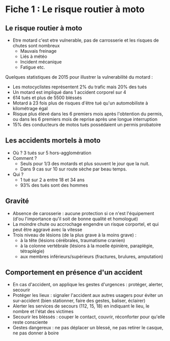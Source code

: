 # Fiche 1 : Le risque routier à moto

## Le risque routier à moto

-  Etre motard c'est etre vulnerable, pas de carrosserie et les risques de chutes sont nombreux
    * Mauvais freinage
    * Liés à météo
    * Incident mécanique
    * Fatigue etc.

Quelques statistiques de 2015 pour illustrer la vulnerabilité du motard :
- Les motocyclistes représentent 2% du trafic mais 20% des tués
- Un motard est impliqué dans 1 accident corporel sur 4
- 614 tués et plus de 5500 bléssés
- Motard à 23 fois plus de risques d'être tué qu'un automobiliste à kilométrage égal
- Risque plus élevé dans les 6 premiers mois après l'obtention du permis, ou dans les 6 premiers mois de reprise après une longue interruption
- 15% des conducteurs de motos tués possédaient un permis probatoire


## Les accidents mortels à moto

- Où ? 3 tués sur 5 hors-agglomération
- Comment ?
    - Seuls pour 1/3 des motards et plus souvent le jour que la nuit.
    - Dans 9 cas sur 10 sur route sèche par beau temps.
- Qui ?
    - 1 tué sur 2 a entre 18 et 34 ans
    - 93% des tués sont des hommes

## Gravité

- Absence de carosserie : aucune protection si ce n'est l'équipement (d'ou l'importance qu'il soit de bonne qualité et homologué)
- La moindre chute ou accrochage engendre un risque corportel, et qui peut être aggravé avec la vitesse
- Trois niveau de lésions (de la plus grave à la moins grave) :
    - à la tête (lésions cérébrales, traumatisme cranien)
    - à la colonne vertébrale (lésions à la moelle épinière, paraplégie, tétraplégie)
    - aux membres inférieurs/supérieurs (fractures, brulures, amputation)


## Comportement en présence d'un accident

- En cas d'accident, on applique les gestes d'urgences : protéger, alerter, secourir
- Protéger les lieux : signaler l'accident aux autres usagers pour éviter un sur-accident (bien stationner, faire des gestes, baliser, éclairer)
- Alerter les services de secours (112, 15, 18) en indiquant le lieu, le nombre et l'état des victimes
- Secourir les bléssés : couper le contact, couvrir, réconforter pour qu'elle reste consciente
- Gestes dangereux : ne pas déplacer un blessé, ne pas retirer le casque, ne pas donner à boire